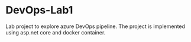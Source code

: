 # DevOps-Lab1
Lab project to explore azure DevOps pipeline. The project is implemented using asp.net core and docker container. 
